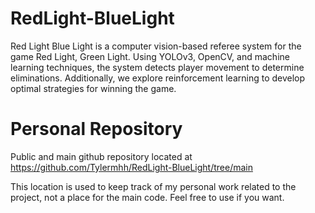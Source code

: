 # RedLight-BlueLight
Red Light Blue Light is a computer vision-based referee system for the game Red Light, Green Light. Using YOLOv3, OpenCV, and machine learning techniques, the system detects player movement to determine eliminations. Additionally, we explore reinforcement learning to develop optimal strategies for winning the game.

# Personal Repository
Public and main github repository located at https://github.com/Tylermhh/RedLight-BlueLight/tree/main   <br>

This location is used to keep track of my personal work related to the project, not a place for the main code. Feel free to use if you want.
